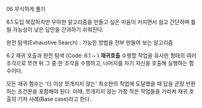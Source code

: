 06 무식하게 풀기

6.1 도입
복잡하지만 우아한 알고리즘을 만들고 싶은 마음이 커지면서 쉽고 간단하며 틀릴 가능성이 낮은 답안을 간과하기 쉬워진다.

완전 탐색(Exhaustive Search) : 가능한 방법을 전부 만들어 보는 알고리즘

6.2 재귀 호출과 완전 탐색 (Code: 6.1 ~ )
**재귀호출**
수행할 작업을 유사한 형태의 여러 조각으로 쪼갠 뒤 그 중 한 조각을 수행하고, 나머지를 자기 자신을 호출해 실행하는 함수이다.

모든 재귀 함수는 '더 이상 쪼개지지 않는' 최소한의 작업에 도달했을 때 답을 곧장 반환하는 조건문을 포함해야 된다.
이때, 쪼개지지 않는 가장 작은 작업들을 가리켜 재귀 호출의 기저 사례(Base case)라고 한다.


